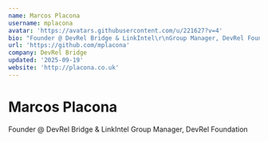 ```yaml
---
name: Marcos Placona
username: mplacona
avatar: 'https://avatars.githubusercontent.com/u/221627?v=4'
bio: "Founder @ DevRel Bridge & LinkIntel\r\nGroup Manager, DevRel Foundation"
url: 'https://github.com/mplacona'
company: DevRel Bridge
updated: '2025-09-19'
website: 'http://placona.co.uk'
---
```


# Marcos Placona

Founder @ DevRel Bridge & LinkIntel
Group Manager, DevRel Foundation

